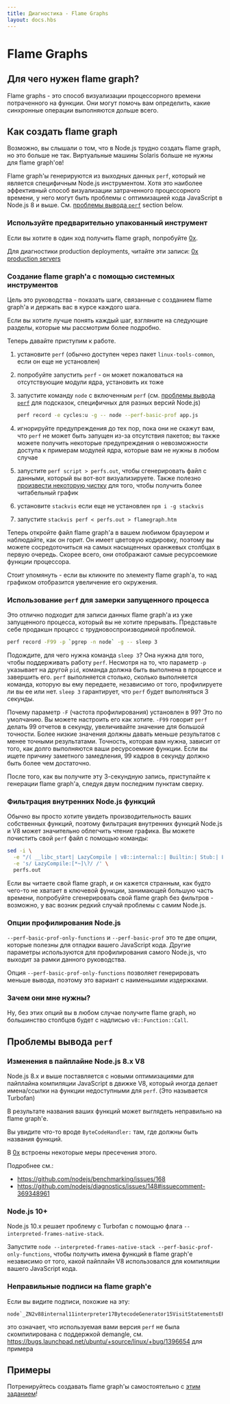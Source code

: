```yaml
---
title: Диагностика - Flame Graphs
layout: docs.hbs
---
```


# Flame Graphs

## Для чего нужен flame graph?

Flame graphs - это способ визуализации процессорного времени потраченного на функции. Они могут помочь вам определить, какие синхронные операции выполняются дольше всего.

## Как создать flame graph

Возможно, вы слышали о том, что в Node.js трудно создать flame graph, но это больше не так. Виртуальные машины Solaris больше не нужны для flame graph'ов!

Flame graph'ы генерируются из выходных данных `perf`, который не является специфичным Node.js инструментом. Хотя это наиболее эффективный способ визуализации затраченного процессорного времени, у него могут быть проблемы с оптимизацией кода JavaScript в Node.js 8 и выше. См. [проблемы вывода `perf`](#perf-output-issues) section below.

### Используйте предварительно упакованный инструмент

Если вы хотите в один ход получить flame graph, попробуйте [0x](https://www.npmjs.com/package/0x).

Для диагностики production deployments, читайте эти записи: [0x production servers](https://github.com/davidmarkclements/0x/blob/master/docs/production-servers.md)

### Создание flame graph'а с помощью системных инструментов

Цель это руководства - показать шаги, связанные с созданием flame graph'а и держать вас в курсе каждого шага.

Если вы хотите лучше понять каждый шаг, взгляните на следующие разделы, которые мы рассмотрим более подробно.

Теперь давайте приступим к работе.

1. установите `perf` (обычно доступен через пакет `linux-tools-common`, если он еще не установлен)
2. попробуйте запустить `perf` - он может пожаловаться на отсутствующие модули ядра, установить их тоже
3. запустите команду `node` с включенным `perf` (см. [проблемы вывода `perf`](#perf-output-issues) для подсказок, специфичных для разных версий Node.js)

    ```bash
    perf record -e cycles:u -g -- node --perf-basic-prof app.js
    ```

4. игнорируйте предупреждения до тех пор, пока они не скажут вам, что `perf` не может быть запущен из-за отсутствия пакетов; вы также можете получить некоторые предупреждения о невозможности доступа к примерам модулей ядра, которые вам не нужны в любом случае
5. запустите `perf script > perfs.out`, чтобы сгенерировать файл с данными, который вы вот-вот визуализируете. Также полезно [произвести некоторую чистку](#filtering-out-node-js-internal-functions) для того, чтобы получить более читабельный график
6. установите `stackvis` если еще не установлен `npm i -g stackvis`
7. запустите `stackvis perf < perfs.out > flamegraph.htm`

Теперь откройте файл flame graph'а в вашем любимом браузером и наблюдайте, как он горит. Он имеет цветовую кодировку, поэтому вы можете сосредоточиться на самых насыщенных оранжевых столбцах в первую очередь. Скорее всего, они отображают самые ресурсоемкие функции процессора.

Стоит упомянуть - если вы кликните по элементу flame graph'а, то над графиком отобразится увеличение его окружения.

### Использование `perf` для замерки запущенного процесса

Это отлично подходит для записи данных flame graph'а из уже запущенного процесса, который вы не хотите прерывать. Представьте себе продакшн процесс с трудновоспроизводимой проблемой.

```bash
perf record -F99 -p `pgrep -n node` -g -- sleep 3
```

Подождите, для чего нужна команда `sleep 3`? Она нужна для того, чтобы поддерживать работу `perf`. Несмотря на то, что параметр `-p` указывает на другой `pid`, команда должна быть выполнена в процессе и завершить его. `perf` выполняется столько, сколько выполняется команда, которую вы ему передаете, независимо от того, профилируете ли вы ее или нет. `sleep 3` гарантирует, что `perf` будет выполняться 3 секунды.

Почему параметр `-F` (частота профилирования) установлен в 99? Это по умолчанию. Вы можете настроить его как хотите. `-F99` говорит `perf` делать 99 отчетов в секунду, увеличивайте значение для большой точности. Более низкие значения должны давать меньше результатов с менее точными результатами. Точность, которая вам нужна, зависит от того, как долго выполняются ваши ресурсоемкие функции. Если вы ищете причину заметного замедления, 99 кадров в секунду должно быть более чем достаточно.

После того, как вы получите эту 3-секундную запись, приступайте к генерации flame graph'а, следуя двум последним пунктам сверху.

### Фильтрация внутренних Node.js функций

Обычно вы просто хотите увидеть производительность ваших собственных функций, поэтому фильтрация внутренних функций Node.js и V8 может значительно облегчить чтение графика. Вы можете почистить свой `perf` файл с помощью команды:

```bash
sed -i \
  -e "/( __libc_start| LazyCompile | v8::internal::| Builtin:| Stub:| LoadIC:|\[unknown\]| LoadPolymorphicIC:)/d" \
  -e 's/ LazyCompile:[*~]\?/ /' \
  perfs.out
```

Если вы читаете свой flame graph, и он кажется странным, как будто чего-то не хватает в ключевой функции, занимающей большую часть времени, попробуйте сгенерировать свой flame graph без фильтров - возможно, у вас возник редкий случай проблемы с самим Node.js.

### Опции профилирования Node.js

`--perf-basic-prof-only-functions` и `--perf-basic-prof` это те две опции, которые полезны для отладки вашего JavaScript кода. Другие параметры используются для профилирования самого Node.js, что выходит за рамки данного руководства.

Опция `--perf-basic-prof-only-functions` позволяет генерировать меньше вывода, поэтому это вариант с наименьшими издержками.

### Зачем они мне нужны?

Ну, без этих опций вы в любом случае получите flame graph, но большинство столбцов будет с надписью `v8::Function::Call`.

## Проблемы вывода `perf`

### Изменения в пайплайне Node.js 8.x V8

Node.js 8.x и выше поставляется с новыми оптимизациями для пайплайна компиляции JavaScript в движке V8, который иногда делает имена/ссылки на функции недоступными для `perf`. (Это называется Turbofan)

В результате названия ваших функций может выглядеть неправильно на flame graph'е.

Вы увидите что-то вроде `ByteCodeHandler:` там, где должны быть названия функций.

В [0x](https://www.npmjs.com/package/0x) встроены некоторые меры пресечения этого.

Подробнее см.:

* https://github.com/nodejs/benchmarking/issues/168
* https://github.com/nodejs/diagnostics/issues/148#issuecomment-369348961

### Node.js 10+

Node.js 10.x решает проблему с Turbofan с помощью флага `--interpreted-frames-native-stack`.

Запустите `node --interpreted-frames-native-stack --perf-basic-prof-only-functions`, чтобы получить имена функций в flame graph'е независимо от того, какой пайплайн V8 использовался для компиляции вашего JavaScript кода.

### Неправильные подписи на flame graph'е

Если вы видите подписи, похожие на эту:

```
node`_ZN2v88internal11interpreter17BytecodeGenerator15VisitStatementsEPNS0_8ZoneListIPNS0_9StatementEEE
```

это означает, что используемая вами версия `perf` не была скомпилирована с поддержкой demangle, см. https://bugs.launchpad.net/ubuntu/+source/linux/+bug/1396654 для примера

## Примеры

Потренируйтесь создавать flame graph'ы самостоятельно с [этим заданием](https://github.com/naugtur/node-example-flamegraph)!
